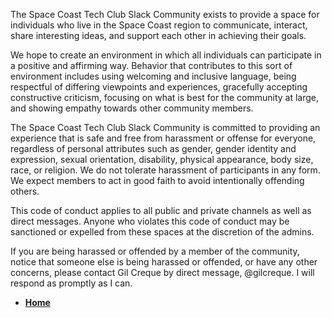 The Space Coast Tech Club Slack Community exists to provide a space for individuals who live in the Space Coast region to communicate, interact, share interesting ideas, and support each other in achieving their goals.

We hope to create an environment in which all individuals can participate in a positive and affirming way. Behavior that contributes to this sort of environment includes using welcoming and inclusive language, being respectful of differing viewpoints and experiences, gracefully accepting constructive criticism, focusing on what is best for the community at large, and showing empathy towards other community members.

The Space Coast Tech Club Slack Community is committed to providing an experience that is safe and free from harassment or offense for everyone, regardless of personal attributes such as gender, gender identity and expression, sexual orientation, disability, physical appearance, body size, race, or religion. We do not tolerate harassment of participants in any form. We expect members to act in good faith to avoid intentionally offending others.

This code of conduct applies to all public and private channels as well as direct messages. Anyone who violates this code of conduct may be sanctioned or expelled from these spaces at the discretion of the admins.

If you are being harassed or offended by a member of the community, notice that someone else is being harassed or offended, or have any other concerns, please contact Gil Creque by direct message, @gilcreque. I will respond as promptly as I can.

 - [**Home**](https://spacecoasttech.club)
